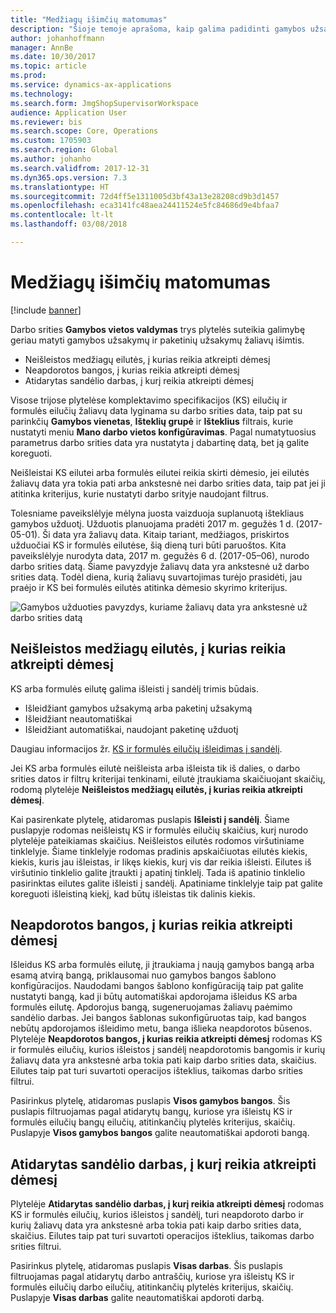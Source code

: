 ```yaml
---
title: "Medžiagų išimčių matomumas"
description: "Šioje temoje aprašoma, kaip galima padidinti gamybos užsakymų ir paketinių užsakymų žaliavų išimčių matomumą."
author: johanhoffmann
manager: AnnBe
ms.date: 10/30/2017
ms.topic: article
ms.prod: 
ms.service: dynamics-ax-applications
ms.technology: 
ms.search.form: JmgShopSupervisorWorkspace
audience: Application User
ms.reviewer: bis
ms.search.scope: Core, Operations
ms.custom: 1705903
ms.search.region: Global
ms.author: johanho
ms.search.validfrom: 2017-12-31
ms.dyn365.ops.version: 7.3
ms.translationtype: HT
ms.sourcegitcommit: 72d4ff5e1311005d3bf43a13e28208cd9b3d1457
ms.openlocfilehash: eca3141fc48aea24411524e5fc84686d9e4bfaa7
ms.contentlocale: lt-lt
ms.lasthandoff: 03/08/2018

---
```

# <a name="visibility-into-material-exceptions"></a>Medžiagų išimčių matomumas

[!include [banner](../includes/banner.md)]

Darbo srities **Gamybos vietos valdymas** trys plytelės suteikia galimybę geriau matyti gamybos užsakymų ir paketinių užsakymų žaliavų išimtis.

- Neišleistos medžiagų eilutės, į kurias reikia atkreipti dėmesį
- Neapdorotos bangos, į kurias reikia atkreipti dėmesį
- Atidarytas sandėlio darbas, į kurį reikia atkreipti dėmesį

Visose trijose plytelėse komplektavimo specifikacijos (KS) eilučių ir formulės eilučių žaliavų data lyginama su darbo srities data, taip pat su parinkčių **Gamybos vienetas**, **Išteklių grupė** ir **Išteklius** filtrais, kurie nustatyti meniu **Mano darbo vietos konfigūravimas**. Pagal numatytuosius parametrus darbo srities data yra nustatyta į dabartinę datą, bet ją galite koreguoti.

Neišleistai KS eilutei arba formulės eilutei reikia skirti dėmesio, jei eilutės žaliavų data yra tokia pati arba ankstesnė nei darbo srities data, taip pat jei ji atitinka kriterijus, kurie nustatyti darbo srityje naudojant filtrus.

Tolesniame paveikslėlyje mėlyna juosta vaizduoja suplanuotą ištekliaus gamybos užduotį. Užduotis planuojama pradėti 2017 m. gegužės 1 d. (2017-05-01). Ši data yra žaliavų data. Kitaip tariant, medžiagos, priskirtos užduočiai KS ir formulės eilutėse, šią dieną turi būti paruoštos. Kita paveikslėlyje nurodyta data, 2017 m. gegužės 6 d. (2017-05–06), nurodo darbo srities datą. Šiame pavyzdyje žaliavų data yra ankstesnė už darbo srities datą. Todėl diena, kurią žaliavų suvartojimas turėjo prasidėti, jau praėjo ir KS bei formulės eilutės atitinka dėmesio skyrimo kriterijus.

![Gamybos užduoties pavyzdys, kuriame žaliavų data yra ankstesnė už darbo srities datą](./media/improved-visibility.png)

## <a name="unreleased-material-lines-needing-attention"></a>Neišleistos medžiagų eilutės, į kurias reikia atkreipti dėmesį

KS arba formulės eilutę galima išleisti į sandėlį trimis būdais.

- Išleidžiant gamybos užsakymą arba paketinį užsakymą
- Išleidžiant neautomatiškai
- Išleidžiant automatiškai, naudojant paketinę užduotį

Daugiau informacijos žr. [KS ir formulės eilučių išleidimas į sandėlį](releasing-bom-and-formula-lines-to-warehouse.md). 

Jei KS arba formulės eilutė neišleista arba išleista tik iš dalies, o darbo srities datos ir filtrų kriterijai tenkinami, eilutė įtraukiama skaičiuojant skaičių, rodomą plytelėje **Neišleistos medžiagų eilutės, į kurias reikia atkreipti dėmesį**.

Kai pasirenkate plytelę, atidaromas puslapis **Išleisti į sandėlį**. Šiame puslapyje rodomas neišleistų KS ir formulės eilučių skaičius, kurį nurodo plytelėje pateikiamas skaičius. Neišleistos eilutės rodomos viršutiniame tinklelyje. Šiame tinklelyje rodomas pradinis apskaičiuotas eilutės kiekis, kiekis, kuris jau išleistas, ir likęs kiekis, kurį vis dar reikia išleisti. Eilutes iš viršutinio tinklelio galite įtraukti į apatinį tinklelį. Tada iš apatinio tinklelio pasirinktas eilutes galite išleisti į sandėlį. Apatiniame tinklelyje taip pat galite koreguoti išleistiną kiekį, kad būtų išleistas tik dalinis kiekis.

## <a name="unprocessed-waves-needing-attention"></a>Neapdorotos bangos, į kurias reikia atkreipti dėmesį

Išleidus KS arba formulės eilutę, ji įtraukiama į naują gamybos bangą arba esamą atvirą bangą, priklausomai nuo gamybos bangos šablono konfigūracijos. Naudodami bangos šablono konfigūraciją taip pat galite nustatyti bangą, kad ji būtų automatiškai apdorojama išleidus KS arba formulės eilutę. Apdorojus bangą, sugeneruojamas žaliavų paėmimo sandėlio darbas. Jei bangos šablonas sukonfigūruotas taip, kad bangos nebūtų apdorojamos išleidimo metu, banga išlieka neapdorotos būsenos. Plytelėje **Neapdorotos bangos, į kurias reikia atkreipti dėmesį** rodomas KS ir formulės eilučių, kurios išleistos į sandėlį neapdorotomis bangomis ir kurių žaliavų data yra ankstesnė arba tokia pati kaip darbo srities data, skaičius. Eilutes taip pat turi suvartoti operacijos išteklius, taikomas darbo srities filtrui.

Pasirinkus plytelę, atidaromas puslapis **Visos gamybos bangos**. Šis puslapis filtruojamas pagal atidarytų bangų, kuriose yra išleistų KS ir formulės eilučių bangų eilučių, atitinkančių plytelės kriterijus, skaičių. Puslapyje **Visos gamybos bangos** galite neautomatiškai apdoroti bangą.

## <a name="open-warehouse-work-needing-attention"></a>Atidarytas sandėlio darbas, į kurį reikia atkreipti dėmesį

Plytelėje **Atidarytas sandėlio darbas, į kurį reikia atkreipti dėmesį** rodomas KS ir formulės eilučių, kurios išleistos į sandėlį, turi neapdoroto darbo ir kurių žaliavų data yra ankstesnė arba tokia pati kaip darbo srities data, skaičius. Eilutes taip pat turi suvartoti operacijos išteklius, taikomas darbo srities filtrui.

Pasirinkus plytelę, atidaromas puslapis **Visas darbas**. Šis puslapis filtruojamas pagal atidarytų darbo antraščių, kuriose yra išleistų KS ir formulės eilučių darbo eilučių, atitinkančių plytelės kriterijus, skaičių. Puslapyje **Visas darbas** galite neautomatiškai apdoroti darbą.

